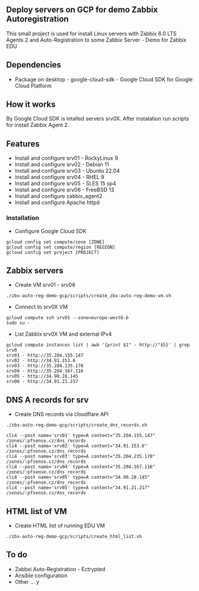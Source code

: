 ## Deploy servers on GCP for demo Zabbix Autoregistration

This small project is used for install Linux servers with Zabbix 6.0 LTS Agents 2 and Auto-Registration to some Zabbix Server - Demo for Zabbix EDU

## Dependencies

- Package on desktop - google-cloud-sdk - Google Cloud SDK for Google Cloud Platform

## How it works

By Google Cloud SDK is intalled servers srv0X. After instalation run scripts for install Zabbix Agent 2.

## Features

- Install and configure srv01 - RockyLinux 9
- Install and configure srv02 - Debian 11
- Install and configure srv03 - Ubuntu 22.04
- Install and configure srv04 - RHEL 9
- Install and configure srv05 - SLES 15 sp4
- Install and configure srv06 - FreeBSD 13
- Install and configure zabbix_agent2
- Install and configure Apache httpd

### Installation

- Configure Google Cloud SDK

```console
gcloud config set compute/zone [ZONE]
gcloud config set compute/region [REGION]
gcloud config set project [PROJECT]
```
## Zabbix servers
- Create VM srv01 - srv06

```console
./zbx-auto-reg-demo-gcp/scripts/create_zbx-auto-reg-demo-vm.sh
```
- Connect to srv0X VM

```console
gcloud compute ssh srv01 --zone=europe-west6-b
sudo su -
```
- List Zabbix srv0X VM and external IPv4

```console
gcloud compute instances list | awk '{print $1" - http://"$5}' | grep srv0
srv01 - http://35.204.155.147
srv02 - http://34.91.153.6
srv03 - http://35.204.235.170
srv04 - http://35.204.167.116
srv05 - http://34.90.28.145
srv06 - http://34.91.21.217
```

## DNS A records for srv
- Create DNS records via cloudflare API

```console
./zbx-auto-reg-demo-gcp/scripts/create_dns_records.sh

cli4 --post name='srv01' type=A content="35.204.155.147" /zones/:pfsense.cz/dns_records
cli4 --post name='srv02' type=A content="34.91.153.6" /zones/:pfsense.cz/dns_records
cli4 --post name='srv03' type=A content="35.204.235.170" /zones/:pfsense.cz/dns_records
cli4 --post name='srv04' type=A content="35.204.167.116" /zones/:pfsense.cz/dns_records
cli4 --post name='srv05' type=A content="34.90.28.145" /zones/:pfsense.cz/dns_records
cli4 --post name='srv05' type=A content="34.91.21.217" /zones/:pfsense.cz/dns_records
```

## HTML list of VM
- Create HTML list of running EDU VM

```console
./zbx-auto-reg-demo-gcp/scripts/create_html_list.sh
```
## To do

- Zabbxi Auto-Registration - Ectrypted
- Ansible configuration  
- Other ...
y